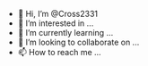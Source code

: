 - 👋 Hi, I’m @Cross2331
- 👀 I’m interested in ...
- 🌱 I’m currently learning ...
- 💞️ I’m looking to collaborate on ...
- 📫 How to reach me ...

<!---31<3
Cross2331/Cross2331 is a ✨ special ✨ repository because its `README.md` (this file) appears on your GitHub profile.
You can click the Preview link to take a look at your changes.
